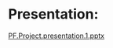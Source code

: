 # Presentation:


[PF.Project.presentation.1.pptx](https://github.com/NUCES-Khi/pfproject-neuro-wizards/files/13719280/PF.Project.presentation.1.pptx)
